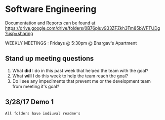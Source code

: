 # Software Engineering

Documentation and Reports can be found at https://drive.google.com/drive/folders/0B76pluv933ZFZkh3Tm85bWFTUDg?usp=sharing

WEEKLY MEETINGS : Fridays @ 5:30pm @ Bhargav's Apartment

## Stand up meeting questions
  1. What **did** I do in this past week that helped the team with the goal?
  2. What **will** I do this week to help the team reach the goal?
  3. Do I see any impediments that prevent me or the development team from meeting it's goal?

## 3/28/17 Demo 1
	All folders have indiuval readme's